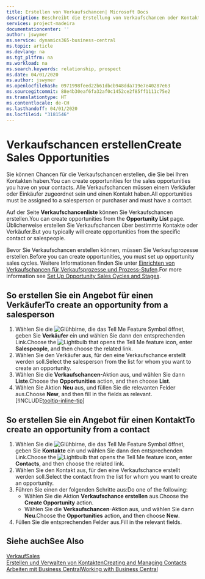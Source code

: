 ```yaml
---
title: Erstellen von Verkaufschancen| Microsoft Docs
description: Beschreibt die Erstellung von Verkaufschancen oder Kontakten in  Business Central.
services: project-madeira
documentationcenter: ''
author: jswymer
ms.service: dynamics365-business-central
ms.topic: article
ms.devlang: na
ms.tgt_pltfrm: na
ms.workload: na
ms.search.keywords: relationship, prospect
ms.date: 04/01/2020
ms.author: jswymer
ms.openlocfilehash: 0971998feed22b61dbcb948dda719e7e40287e63
ms.sourcegitcommit: 88e4b30eaf6fa32af0c1452ce2f85ff1111c75e2
ms.translationtype: HT
ms.contentlocale: de-CH
ms.lasthandoff: 04/01/2020
ms.locfileid: "3181546"
---
```

# <a name="create-sales-opportunities"></a><span data-ttu-id="fb2ea-103">Verkaufschancen erstellen</span><span class="sxs-lookup"><span data-stu-id="fb2ea-103">Create Sales Opportunities</span></span>
<span data-ttu-id="fb2ea-104">Sie können Chancen für die Verkaufschancen erstellen, die Sie bei Ihren Kontakten haben.</span><span class="sxs-lookup"><span data-stu-id="fb2ea-104">You can create opportunities for the sales opportunities you have on your contacts.</span></span> <span data-ttu-id="fb2ea-105">Alle Verkaufschancen müssen einem Verkäufer oder Einkäufer zugeordnet sein und einen Kontakt haben.</span><span class="sxs-lookup"><span data-stu-id="fb2ea-105">All opportunities must be assigned to a salesperson or purchaser and must have a contact.</span></span>

<span data-ttu-id="fb2ea-106">Auf der Seite **Verkaufschancenliste** können Sie Verkaufschancen erstellen.</span><span class="sxs-lookup"><span data-stu-id="fb2ea-106">You can create opportunities from the **Opportunity List** page.</span></span> <span data-ttu-id="fb2ea-107">Üblicherweise erstellen Sie Verkaufschancen über bestimmte Kontakte oder Verkäufer.</span><span class="sxs-lookup"><span data-stu-id="fb2ea-107">But you typically will create opportunities from the specific contact or salespeople.</span></span>

<span data-ttu-id="fb2ea-108">Bevor Sie Verkaufschancen erstellen können, müssen Sie Verkaufsprozesse erstellen.</span><span class="sxs-lookup"><span data-stu-id="fb2ea-108">Before you can create opportunities, you must set up opportunity sales cycles.</span></span> <span data-ttu-id="fb2ea-109">Weitere Informationen finden Sie unter [Einrichten von Verkaufschancen für Verkaufsprozesse und Prozess-Stufen](marketing-how-setup-opportunity-sales-cycles-stages.md).</span><span class="sxs-lookup"><span data-stu-id="fb2ea-109">For more information see [Set Up Opportunity Sales Cycles and Stages](marketing-how-setup-opportunity-sales-cycles-stages.md).</span></span>

## <a name="to-create-an-opportunity-from-a-salesperson"></a><span data-ttu-id="fb2ea-110">So erstellen Sie ein Angebot für einen Verkäufer</span><span class="sxs-lookup"><span data-stu-id="fb2ea-110">To create an opportunity from a salesperson</span></span>
1. <span data-ttu-id="fb2ea-111">Wählen Sie die ![Glühbirne, die das Tell Me Feature](media/ui-search/search_small.png "Tell Me-Funktion") Symbol öffnet, geben Sie **Verkäufer** ein und wählen Sie dann den entsprechenden Link.</span><span class="sxs-lookup"><span data-stu-id="fb2ea-111">Choose the ![Lightbulb that opens the Tell Me feature](media/ui-search/search_small.png "Tell me what you want to do") icon, enter **Salespeople**, and then choose the related link.</span></span>
2. <span data-ttu-id="fb2ea-112">Wählen Sie den Verkäufer aus, für den eine Verkaufschance erstellt werden soll.</span><span class="sxs-lookup"><span data-stu-id="fb2ea-112">Select the salesperson from the list for whom you want to create an opportunity.</span></span>
3. <span data-ttu-id="fb2ea-113">Wählen Sie die **Verkaufschancen**-Aktion aus, und wählen Sie dann **Liste**.</span><span class="sxs-lookup"><span data-stu-id="fb2ea-113">Choose the **Opportunities** action, and then choose **List**.</span></span>
4. <span data-ttu-id="fb2ea-114">Wählen Sie Aktion **Neu** aus, und füllen Sie die relevanten Felder aus.</span><span class="sxs-lookup"><span data-stu-id="fb2ea-114">Choose **New**, and then fill in the fields as relevant.</span></span> [!INCLUDE[tooltip-inline-tip](includes/tooltip-inline-tip_md.md)]  



## <a name="to-create-an-opportunity-from-a-contact"></a><span data-ttu-id="fb2ea-115">So erstellen Sie ein Angebot für einen Kontakt</span><span class="sxs-lookup"><span data-stu-id="fb2ea-115">To create an opportunity from a contact</span></span>
1. <span data-ttu-id="fb2ea-116">Wählen Sie die ![Glühbirne, die das Tell Me Feature](media/ui-search/search_small.png "Tell Me-Funktion") Symbol öffnet, geben Sie **Kontakte** ein und wählen Sie dann den entsprechenden Link.</span><span class="sxs-lookup"><span data-stu-id="fb2ea-116">Choose the ![Lightbulb that opens the Tell Me feature](media/ui-search/search_small.png "Tell me what you want to do") icon, enter **Contacts**, and then choose the related link.</span></span>
2. <span data-ttu-id="fb2ea-117">Wählen Sie den Kontakt aus, für den eine Verkaufschance erstellt werden soll.</span><span class="sxs-lookup"><span data-stu-id="fb2ea-117">Select the contact from the list for whom you want to create an opportunity.</span></span>
3. <span data-ttu-id="fb2ea-118">Führen Sie einen der folgenden Schritte aus:</span><span class="sxs-lookup"><span data-stu-id="fb2ea-118">Do one of the following:</span></span>
   * <span data-ttu-id="fb2ea-119">Wählen Sie die Aktion **Verkaufschance erstellen** aus.</span><span class="sxs-lookup"><span data-stu-id="fb2ea-119">Choose the **Create Opportunity** action.</span></span>
   * <span data-ttu-id="fb2ea-120">Wählen Sie die **Verkaufschancen**-Aktion aus, und wählen Sie dann **Neu**.</span><span class="sxs-lookup"><span data-stu-id="fb2ea-120">Choose the  **Opportunities** action, and then choose **New**.</span></span>
4. <span data-ttu-id="fb2ea-121">Füllen Sie die entsprechenden Felder aus.</span><span class="sxs-lookup"><span data-stu-id="fb2ea-121">Fill in the relevant fields.</span></span>

## <a name="see-also"></a><span data-ttu-id="fb2ea-122">Siehe auch</span><span class="sxs-lookup"><span data-stu-id="fb2ea-122">See Also</span></span>
[<span data-ttu-id="fb2ea-123">Verkauf</span><span class="sxs-lookup"><span data-stu-id="fb2ea-123">Sales</span></span>](sales-manage-sales.md)  
[<span data-ttu-id="fb2ea-124">Erstellen und Verwalten von Kontakten</span><span class="sxs-lookup"><span data-stu-id="fb2ea-124">Creating and Managing Contacts</span></span>](marketing-contacts.md)  
[<span data-ttu-id="fb2ea-125">Arbeiten mit Business Central</span><span class="sxs-lookup"><span data-stu-id="fb2ea-125">Working with Business Central</span></span>](ui-work-product.md)

